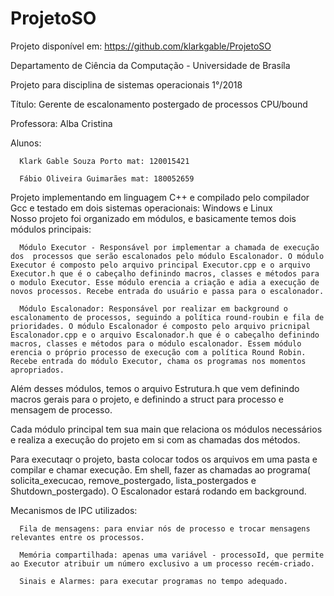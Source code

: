 # ProjetoSO
Projeto disponível em: https://github.com/klarkgable/ProjetoSO

Departamento de Ciência da Computação - Universidade de Brasíla 

Projeto para disciplina de sistemas operacionais 1°/2018

Título: Gerente de escalonamento postergado de processos CPU/bound 

Professora: Alba Cristina

Alunos:

      Klark Gable Souza Porto mat: 120015421
      
      Fábio Oliveira Guimarães mat: 180052659
      
Projeto implementando em linguagem C++ e compilado pelo compilador Gcc e testado em dois sistemas operacionais: Windows e Linux      
Nosso projeto foi organizado em módulos, e basicamente temos dois módulos principais:

      Módulo Executor - Responsável por implementar a chamada de execução dos  processos que serão escalonados pelo módulo Escalonador. O módulo Executor é composto pelo arquivo principal Executor.cpp e o arquivo Executor.h que é o cabeçalho definindo macros, classes e métodos para o modulo Executor. Esse módulo erencia a criação e adia a execução de novos processos. Recebe entrada do usuário e passa para o escalonador.

      Módulo Escalonador: Responsável por realizar em background o escalonamento de processos, seguindo a política round-roubin e fila de prioridades. O módulo Escalonador é composto pelo arquivo pricnipal Escalonador.cpp e o arquivo Escalonador.h que é o cabeçalho definindo macros, classes e métodos para o módulo escalonador. Essem módulo erencia o próprio processo de execução com a política Round Robin. Recebe entrada do módulo Executor, chama os programas nos momentos apropriados.

Além desses módulos, temos o arquivo Estrutura.h que vem definindo macros gerais para o projeto, e definindo a struct para processo e mensagem de processo. 

Cada módulo principal tem sua main que relaciona os módulos necessários e realiza a execução do projeto em si com as chamadas dos métodos.



Para executaqr o projeto, basta colocar todos os arquivos em uma pasta e compilar e chamar execução. Em shell, fazer as chamadas ao programa( solicita_execucao, remove_postergado, lista_postergados e Shutdown_postergado). O Escalonador estará rodando em background.


Mecanismos de IPC utilizados:
      
      Fila de mensagens: para enviar nós de processo e trocar mensagens relevantes entre os processos.
      
      Memória compartilhada: apenas uma variável - processoId, que permite ao Executor atribuir um número exclusivo a um processo recém-criado.
      
      Sinais e Alarmes: para executar programas no tempo adequado.



